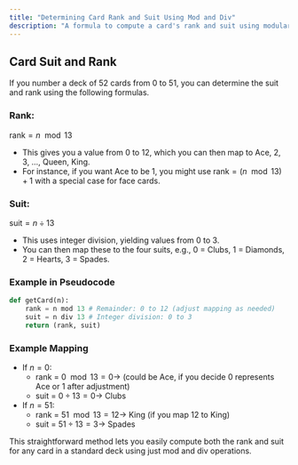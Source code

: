 ```yaml
---
title: "Determining Card Rank and Suit Using Mod and Div"
description: "A formula to compute a card's rank and suit using modular arithmetic and integer division."
---
```


## Card Suit and Rank

If you number a deck of 52 cards from 0 to 51, you can determine the suit and rank using the following formulas.

### Rank:

$\text{rank} = n \mod 13$

- This gives you a value from 0 to 12, which you can then map to Ace, 2, 3, …, Queen, King.
- For instance, if you want Ace to be 1, you might use $\text{rank} = (n \mod 13) + 1$ with a special case for face cards.

### Suit:

$\text{suit} = n \div 13$

- This uses integer division, yielding values from 0 to 3.
- You can then map these to the four suits, e.g., 0 = Clubs, 1 = Diamonds, 2 = Hearts, 3 = Spades.

### Example in Pseudocode

```python
def getCard(n):
    rank = n mod 13 # Remainder: 0 to 12 (adjust mapping as needed)
    suit = n div 13 # Integer division: 0 to 3
    return (rank, suit)
```

### Example Mapping

- If $n = 0$:
  - rank = $0 \mod 13 = 0$→ (could be Ace, if you decide 0 represents Ace or 1 after adjustment)
  - suit = $0 \div 13 = 0$→ Clubs
- If $n = 51$:
  - rank = $51 \mod 13 = 12$→ King (if you map 12 to King)
  - suit = $51 \div 13 = 3$→ Spades

This straightforward method lets you easily compute both the rank and suit for any card in a standard deck using just mod and div operations.
